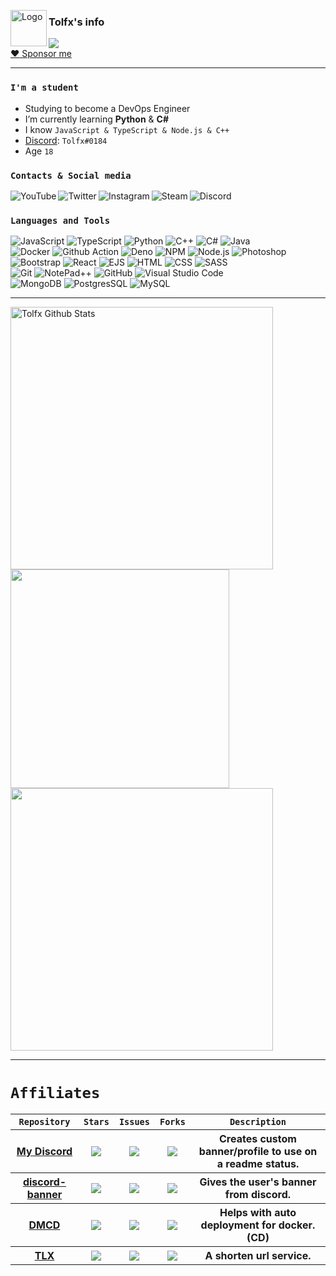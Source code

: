 [<img align="left" alt="Logo" width="58px" src="https://cdn.tolfix.com/images/TX-Small.png" />][tolfix]
### Tolfx's info
![](https://komarev.com/ghpvc/?username=Tolfx&color=blueviolet&style=plastic&label=Views+In+Total+/+Tolfx)
<br />
[:heart: Sponsor me](https://github.com/sponsors/Tolfx)

---

### `I'm a student`
- Studying to become a DevOps Engineer
- I’m currently learning **Python** & **C#**
- I know ``JavaScript & TypeScript & Node.js & C++``
- [Discord](https://discord.com/users/269870630738853888): `Tolfx#0184`
- Age ``18``

### `Contacts & Social media`
[<img align="left" alt="YouTube" src="https://img.shields.io/badge/Youtube-FF0000.svg?&style=for-the-badge&logo=youtube&logoColor=white" />][youtube]
[<img align="left" alt="Twitter" src="https://img.shields.io/badge/Twitter-1CA0F1.svg?&style=for-the-badge&logo=twitter&logoColor=white" />][twitter]
[<img align="left" alt="Instagram" src="https://img.shields.io/badge/Instagram-F84F4A.svg?&style=for-the-badge&logo=instagram&logoColor=white" />][instagram]
[<img align="left" alt="Steam" src="https://img.shields.io/badge/Steam-144475.svg?&style=for-the-badge&logo=steam&logoColor=white" />][steam]
[<img align="left" alt="Discord" src="https://img.shields.io/badge/Disocrd-5560E9.svg?&style=for-the-badge&logo=discord&logoColor=white" />][discord]
<br />

### `Languages and Tools`
![JavaScript](https://img.shields.io/badge/-JavaScript-C67831?style=for-the-badge&logo=javascript)
![TypeScript](https://img.shields.io/badge/-TypeScript-1f4d80?style=for-the-badge&logo=typescript)
![Python](https://img.shields.io/badge/-Python-0c3766?style=for-the-badge&logo=python)
![C++](https://img.shields.io/badge/-C++-79ABFF?style=for-the-badge&logo=cpp)
![C#](https://img.shields.io/badge/-CSharp-058E0C?style=for-the-badge&logo=cshapr)
![Java](https://img.shields.io/badge/-Java-DF6600?style=for-the-badge&logo=java)\
![Docker](https://img.shields.io/badge/-Docker-46A2F1?style=for-the-badge&logo=docker&logoColor=white)
![Github Action](https://img.shields.io/badge/-Github_Actions-2088FF?style=for-the-badge&logo=github-actions&logoColor=white)
![Deno](https://img.shields.io/badge/-Deno-05122A?style=for-the-badge&logo=deno)
![NPM](https://img.shields.io/badge/-NPM-CB3837?style=for-the-badge&logo=npm&)
![Node.js](https://img.shields.io/badge/-Node.js-226b24?style=for-the-badge&logo=node.js)
![Photoshop](https://img.shields.io/badge/-Photoshop-2FA3F7?style=for-the-badge&logo=photoshop)\
![Bootstrap](https://img.shields.io/badge/-Bootstrap-3a2854?style=for-the-badge&logo=bootstrap&logoColor=563D7C)
![React](https://img.shields.io/badge/-React-3d6f80?style=for-the-badge&logo=react)
![EJS](https://img.shields.io/badge/-EJS-B1BF6E?style=for-the-badge&logo=ejs)
![HTML](https://img.shields.io/badge/-HTML-ba401e?style=for-the-badge&logo=HTML5)
![CSS](https://img.shields.io/badge/-CSS-0e578c?style=for-the-badge&logo=CSS3&logoColor=1572B6)
![SASS](https://img.shields.io/badge/-SASS-94486e?style=for-the-badge&logo=sass)\
![Git](https://img.shields.io/badge/-Git-c44027?style=for-the-badge&logo=git)
![NotePad++](https://img.shields.io/badge/-Notepad++-A4EB7A?style=for-the-badge&logo=notepad++)
![GitHub](https://img.shields.io/badge/-GitHub-05122A?style=for-the-badge&logo=github)
![Visual Studio Code](https://img.shields.io/badge/-Visual%20Studio%20Code-0060a1?style=for-the-badge&logo=visual-studio-code&logoColor=007ACC)\
![MongoDB](https://img.shields.io/badge/-MongoDB-39853a?style=for-the-badge&logo=mongodb)
![PostgresSQL](https://img.shields.io/badge/-Postgres-31648C?style=for-the-badge&logo=postgressql)
![MySQL](https://img.shields.io/badge/-MySQL-DB7D00?style=for-the-badge&logo=mysql)

---

<p float="left">
  <img width="420" alt="Tolfx Github Stats" src="https://github-readme-stats.vercel.app/api?username=Tolfx&show_icons=true&hide_border=true&theme=synthwave" />
  <img width="350" src="https://github-readme-stats.vercel.app/api/top-langs/?username=Tolfx&layout=compact&theme=synthwave" />
  <a href="https://github.com/Tolfx/MyDiscord"><img width="420" src="https://mydiscord.tolfix.com/png?userId=269870630738853888&banner=true&stroke_circle=profile&createdAt=true" /></a>
</p>

---

# `Affiliates`
<table>
  <tr>
    <th><code>Repository</code></th>
    <th><code>Stars</code></th>
    <th><code>Issues</code></th>
    <th><code>Forks</code></th>
    <th><code>Description</code></th>
  </tr>
  <tr>
    <th><a href="https://github.com/Tolfx/MyDiscord">My Discord</a></th>
    <th><img src="https://img.shields.io/github/stars/Tolfx/MyDiscord?style=flat-square" /></th>
    <th><img src="https://img.shields.io/github/issues/Tolfx/MyDiscord?style=flat-square" /></th>
    <th><img src="https://img.shields.io/github/forks/Tolfx/MyDiscord?style=flat-square"/></th>
    <th>Creates custom banner/profile to use on a readme status.</th>
  </tr>
  <tr>
    <th><a href="https://github.com/Tolfx/discord-banner">discord-banner</a></th>
    <th><img src="https://img.shields.io/github/stars/Tolfx/discord-banner?style=flat-square" /></th>
    <th><img src="https://img.shields.io/github/issues/Tolfx/discord-banner?style=flat-square" /></th>
    <th><img src="https://img.shields.io/github/forks/Tolfx/discord-banner?style=flat-square"/></th>
    <th>Gives the user's banner from discord.</th>
  </tr>
  <tr>
    <th><a href="https://github.com/Tolfix/dmcd">DMCD</a></th>
    <th><img src="https://img.shields.io/github/stars/Tolfix/dmcd?style=flat-square" /></th>
    <th><img src="https://img.shields.io/github/issues/Tolfix/dmcd?style=flat-square" /></th>
    <th><img src="https://img.shields.io/github/forks/Tolfix/dmcd?style=flat-square"/></th>
    <th>Helps with auto deployment for docker. (CD)</th>
  </tr>
  <tr>
    <th><a href="https://github.com/Tolfix/tlx">TLX</a></th>
    <th><img src="https://img.shields.io/github/stars/Tolfix/tlx?style=flat-square" /></th>
    <th><img src="https://img.shields.io/github/issues/Tolfix/tlx?style=flat-square" /></th>
    <th><img src="https://img.shields.io/github/forks/Tolfix/tlx?style=flat-square"/></th>
    <th>A shorten url service.</th>
  </tr>
</table>

[tolfx]: https://discord.com/users/269870630738853888
[tolfix]: https://tolfix.com/
[twitter]: https://twitter.com/tolfx
[youtube]: https://www.youtube.com/channel/UCNo-Mixo0aAmmQ9FU5FUFxg
[instagram]: https://instagram.com/tolfx
[steam]: https://steamcommunity.com/id/Tolfx/
[discord]: https://discord.tolfix.com/
